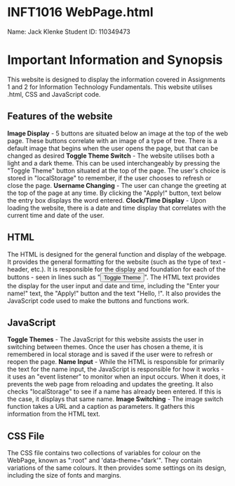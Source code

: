 # INFT1016 WebPage.html

Name: Jack Klenke
Student ID: 110349473

# Important Information and Synopsis

This website is designed to display the information covered in Assignments 1 and 2 for Information Technology Fundamentals. This website utilises .html, CSS and JavaScript code.

## Features of the website
**Image Display** - 5 buttons are situated below an image at the top of the web page. These buttons correlate with an image of a type of tree. There is a default image that begins when the user opens the page, but that can be changed as desired
**Toggle Theme Switch** - The website utilises both a light and a dark theme. This can be used interchangeably by pressing the "Toggle Theme" button situated at the top of the page. The user's choice is stored in "localStorage" to remember, if the user chooses to refresh or close the page.
**Username Changing** - The user can change the greeting at the top of the page at any time. By clicking the "Apply!" button, text below the entry box displays the word entered. 
**Clock/Time Display** - Upon loading the website, there is a date and time display that correlates with the current time and date of the user.

## HTML
The HTML is designed for the general function and display of the webpage. It provides the general formatting for the website (such as the type of text - header, etc.). It is responsible for the display and foundation for each of the buttons - seen in lines such as "<button onclick="toggleTheme()">Toggle Theme</button>". The HTML text provides the display for the user input and date and time, including the "Enter your name!" text, the "Apply!" button and the text "Hello, <User>!". It also provides the JavaScript code used to make the buttons and functions work.

## JavaScript
**Toggle Themes** - The JavaScript for this website assists the user in switching between themes. Once the user has chosen a theme, it is remembered in local storage and is saved if the user were to refresh or reopen the page.
**Name Input** - While the HTML is responsible for primarily the text for the name input, the JavaScript is responsible for how it works - it uses an "event listener" to monitor when an input occurs. When it does, it prevents the web page from reloading and updates the greeting. It also checks "localStorage" to see if a name has already been entered. If this is the case, it displays that same name.
**Image Switching** - The image switch function takes a URL and a caption as parameters. It gathers this information from the HTML text.

## CSS File
The CSS file contains two collections of variables for colour on the WebPage, known as ":root" and 'data-theme="dark'". They contain variations of the same colours. It then provides some settings on its design, including the size of fonts and margins.
